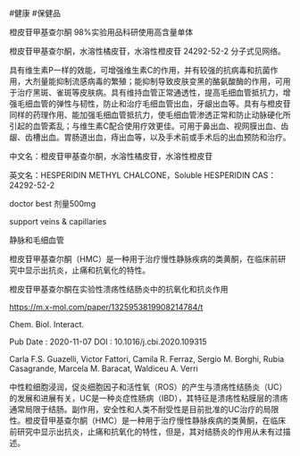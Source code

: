 #健康 #保健品

橙皮苷甲基查尔酮 98%实验用品科研使用高含量单体

橙皮苷甲基查尔酮，水溶性橘皮苷，水溶性橙皮苷 24292-52-2
分子式见网络。

具有维生素P一样的效能，可增强维生素C的作用，并有较强的抗病毒和抗菌作用，大剂量能抑制流感病毒的繁殖；能抑制导致皮肤变黑的酪氨酸酶的作用，可用于治疗黑斑、雀斑等皮肤病。具有维持血管正常通透性，提高毛细血管抵抗力，增强毛细血管的弹性与韧性，防止和治疗毛细血管出血，牙龈出血等。具有与橙皮苷同样的药理作用、能加强毛细血管抵抗力，使毛细血管渗透正常和防止动脉硬化所引起的血管紊乱；与维生素C配合使用疗效更佳。可用于鼻出血、视网膜出血、齿龈、齿槽出血。胃肠道出血，痔出血等，以及手术前或手术后的出血预防和治疗。

中文名：橙皮苷甲基查尔酮，水溶性橘皮苷，水溶性橙皮苷

英文名：HESPERIDIN METHYL CHALCONE，Soluble HESPERIDIN
CAS：24292-52-2

doctor best 剂量500mg

support veins & capillaries

静脉和毛细血管

橙皮苷甲基查尔酮（HMC）是一种用于治疗慢性静脉疾病的类黄酮，在临床前研究中显示出抗炎，止痛和抗氧化的特性。

橙皮苷甲基查尔酮在实验性溃疡性结肠炎中的抗氧化和抗炎作用

https://m.x-mol.com/paper/1325953819908214784/t

Chem. Biol. Interact.

Pub Date : 2020-11-07
DOI : 10.1016/j.cbi.2020.109315

Carla F.S. Guazelli, Victor Fattori, Camila R. Ferraz, Sergio M. Borghi, Rubia Casagrande, Marcela M. Baracat, Waldiceu A. Verri

中性粒细胞浸润，促炎细胞因子和活性氧（ROS）的产生与溃疡性结肠炎（UC）的发展和进展有关，UC是一种炎症性肠病（IBD），其特征是溃疡性粘膜层的溃疡通常局限于结肠。副作用，安全性和人类不耐受性是目前批准的UC治疗的局限性。橙皮苷甲基查尔酮（HMC）是一种用于治疗慢性静脉疾病的类黄酮，在临床前研究中显示出抗炎，止痛和抗氧化的特性，但是，其对结肠炎的作用从未有过描述。
